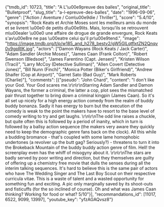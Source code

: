 {"tmdb_id": 10723, "title": "A L'\u00e9preuve des balles", "original_title": "Bulletproof", "slug_title": "a-l-epreuve-des-balles", "date": "1996-09-06", "genre": ["Action / Aventure / Com\u00e9die / Thriller"], "score": "5.4/10", "synopsis": "Rock Keats et Archie Moses sont les meilleurs amis du monde et se livrent \u00e0 de petits d\u00e9lits. Mais, lorsqu'ils se retrouvent m\u00ealer \u00e0 une affaire de drogue de grande envergure, Rock Keats s'av\u00e8re ne pas \u00eatre celui qu'il pr\u00e9tend.", "image": "https://image.tmdb.org/t/p/w185_and_h278_bestv2/gW5GlLqtflxtZN2Qnqv0y9gpRlK.jpg", "actors": ["Damon Wayans (Rock Keats / Jack Carter)", "Adam Sandler (Archie Moses)", "James Caan (Frank Colton)", "Robert Swenson (Bledsoe)", "James Farentino (Capt. Jensen)", "Kristen Wilson (Traci)", "Larry McCoy (Detective Sulliman)", "Allen Covert (Detective Jones)", "Bill Nunn (Finch)", "Monica Potter (Biker's Girlfriend)", "Andrew Shaifer (Cop at Airport)", "Garret Sato (Bad Guy)", "Mark Roberts (Charlie)"], "comments": [{"pseudo": "John Chard", "content": "I don't like your God. Your God scares me.\r\n\r\nStarring Adam Sandler and Damon Wayans, the former a criminal, the latter a cop, plot sees the mismatched pair thrust together to bring down a criminal kingpin (James Caan). So it's all set up nicely for a high energy action comedy from the realm of buddy buddy bonanza. Sadly it has energy to burn but the execution of the comedy is weak to the point the makers have to resort to the base level of comedy writing to try and get laughs. \r\n\r\nThe odd line raises a chuckle, but quite often this is followed by a period of inanity, which in turn is followed by a ballsy action sequence (the makers very aware they quickly need to keep the demographic genre fans back on the clock). All this while a budding bromance - that's coupled with some lame homophobic undertones (a revolver up the butt gag? Seriously?) - threatens to turn it into the Brokeback Mountain of the buddy buddy action genre of film. Hell! the screenplay even has the whiff of misogyny about it. \r\n\r\nThe stars are badly served by poor writing and direction, but they themselves are guilty of offering up a chemistry free movie that dulls the senses during all the interim talking sequences. It's hard to believe this is the same pair of actors who have The Wedding Singer and The Last Boy Scout on their respective curricula vitae. This is a waste of talent and a wasted opportunity for something fun and exciting. A pic only marginally saved by its shoot-outs and fisticuffs (for the so inclined of course). Oh and what was James Caan thinking? Working for food or what? 5/10"}], "recommandations_id": [11017, 6522, 9099, 13997], "youtube_key": "yfzAGAQvsz8"}
